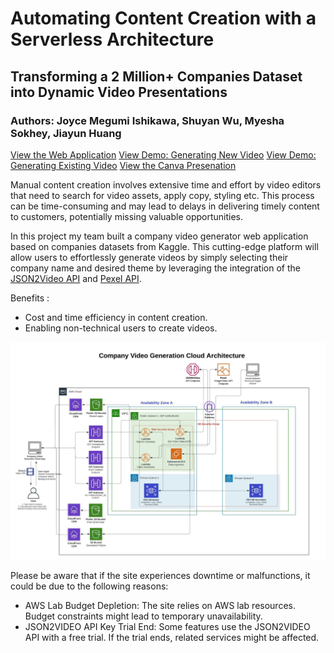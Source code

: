 # Automating Content Creation with a Serverless Architecture
## Transforming a 2 Million+ Companies Dataset into Dynamic Video Presentations
### Authors: Joyce Megumi Ishikawa, Shuyan Wu, Myesha Sokhey, Jiayun Huang

[View the Web Application](https://frontendcodegroup2.s3.amazonaws.com/videogenerator.html)
[View Demo: Generating New Video](https://youtu.be/qe13jgi8Dv4)
[View Demo: Generating Existing Video](https://youtu.be/1GhVirfRe0Q)
[View the Canva Presenation](https://www.canva.com/design/DAFr0hoDX14/3IRODlYJekxRvXHBT6kVJA/view?utm_content=DAFr0hoDX14&utm_campaign=designshare&utm_medium=link&utm_source=publishsharelink)

Manual content creation involves extensive time and effort by video editors that need to search for video assets, apply copy, styling etc. This process can be time-consuming and may lead to delays in delivering timely content to customers, potentially missing valuable opportunities.

In this project my team built a company video generator web application based on companies datasets from Kaggle. This cutting-edge platform will allow users to effortlessly generate videos by simply selecting their company name and desired theme by leveraging the integration of the [JSON2Video API](https://json2video.com/) and [Pexel API](https://www.pexels.com/api/).

Benefits :
* Cost and time efficiency in content creation.
* Enabling non-technical users to create videos.

<img src="Company Video Generation Cloud Architecture.jpeg"/>

Please be aware that if the site experiences downtime or malfunctions, it could be due to the following reasons:
* AWS Lab Budget Depletion: The site relies on AWS lab resources. Budget constraints might lead to temporary unavailability.
* JSON2VIDEO API Key Trial End: Some features use the JSON2VIDEO API with a free trial. If the trial ends, related services might be affected.
